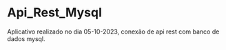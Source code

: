 ﻿# Api_Rest_Mysql

 Aplicativo realizado no dia 05-10-2023, conexão de api rest com banco de dados mysql. 
